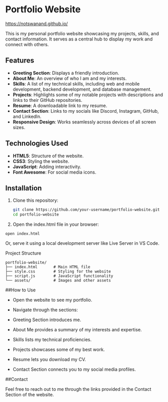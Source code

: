 # Portfolio Website

https://notswanand.github.io/

This is my personal portfolio website showcasing my projects, skills, and contact information. It serves as a central hub to display my work and connect with others.

## Features

- **Greeting Section**: Displays a friendly introduction.
- **About Me**: An overview of who I am and my interests.
- **Skills**: A list of my technical skills, including web and mobile development, backend development, and database management.
- **Projects**: Highlights some of my notable projects with descriptions and links to their GitHub repositories.
- **Resume**: A downloadable link to my resume.
- **Contact Section**: Links to my socials like Discord, Instagram, GitHub, and LinkedIn.
- **Responsive Design**: Works seamlessly across devices of all screen sizes.

## Technologies Used

- **HTML5**: Structure of the website.
- **CSS3**: Styling the website.
- **JavaScript**: Adding interactivity.
- **Font Awesome**: For social media icons.

## Installation

1. Clone this repository:
   ```bash
   git clone https://github.com/your-username/portfolio-website.git
   cd portfolio-website

2. Open the index.html file in your browser:
```
open index.html
```

Or, serve it using a local development server like Live Server in VS Code.



Project Structure
```
portfolio-website/
├── index.html       # Main HTML file
├── style.css        # Styling for the website
├── script.js        # JavaScript functionality
└── assets/          # Images and other assets
```

##How to Use

- Open the website to see my portfolio.

- Navigate through the sections:

- Greeting Section introduces me.

- About Me provides a summary of my interests and expertise.

- Skills lists my technical proficiencies.

- Projects showcases some of my best work.

- Resume lets you download my CV.

- Contact Section connects you to my social media profiles.



##Contact

Feel free to reach out to me through the links provided in the Contact Section of the website.
